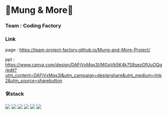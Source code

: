 # 🐶Mung & More🐶

### Team : Coding Factory

### Link 
<div>
<p>page : <a href="https://team-project-factory.github.io/Mung-and-More-Project/">https://team-project-factory.github.io/Mung-and-More-Project/</a>
</p>
<p>ppt : <a href= "https://www.canva.com/design/DAFjVxMqs3I/MGqVb5K4k7S8sezGfUuOQg/edit?utm_content=DAFjVxMqs3I&utm_campaign=designshare&utm_medium=link2&utm_source=sharebutton">
  https://www.canva.com/design/DAFjVxMqs3I/MGqVb5K4k7S8sezGfUuOQg/edit?utm_content=DAFjVxMqs3I&utm_campaign=designshare&utm_medium=link2&utm_source=sharebutton
</a>
</p>
</div>



### 🛠stack
<p>
  <a><img src="https://img.shields.io/badge/React-61DAFB?style=flat&logo=React&logoColor=white"/></a>
  <a><img src="https://img.shields.io/badge/Javascript-F7DF1E?style=flat&logo=Javascript&logoColor=white"/></a>
  <a><img src="https://img.shields.io/badge/HTML5-E34F26?style=flat&logo=HTML5&logoColor=white"/></a>
  <a><img src="https://img.shields.io/badge/CSS3-1572B6?style=flat&logo=CSS3&logoColor=white"/></a>
  <img src="https://img.shields.io/badge/Sass-CC6699?style=flat&logo=Sass&logoColor=white"/>
  <img src="https://img.shields.io/badge/github-181717?style=flat&logo=github&logoColor=white"/>
</p>
